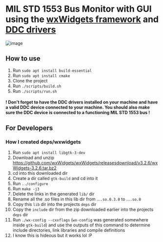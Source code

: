 # MIL STD 1553 Bus Monitor with GUI using the [wxWidgets framework](https://wxwidgets.org/) and [DDC drivers](https://www.ddc-web.com/en/connectivity/databus/milstd1553-1)

![image](https://github.com/user-attachments/assets/6f846b98-4fcd-4fb0-85a4-964397017ee9)

## How to use

1. Run `sudo apt install build-essential`
1. Run `sudo apt install cmake`
1. Clone the project
1. Run `./scripts/build.sh`
1. Run `./scripts/run.sh`

#### ! Don't forget to have the DDC drivers installed on your machine and have a valid DDC device connected to your machine. You should also make sure the DDC device is connected to a functioning MIL STD 1553 bus !

## For Developers

### How I created deps/wxwidgets

1. Run `sudo apt install libgtk-3-dev`
1. Download and unzip https://github.com/wxWidgets/wxWidgets/releasesdownload/v3.2.6/wxWidgets-3.2.6.tar.bz2
1. cd into this downloaded dir
1. Create a dir called `gtk-build` and cd into it
1. Run `../configure`
1. Run `make -j3`
1. Delete the links in the generated `lib/` dir
1. Rename all the .so files in this lib dir from ...`.so.0.3.0` to ...`.so.0`
1. Copy this `lib` dir into the projects `deps` dir
1. Copy the `include` dir from the zip downloaded earlier into the projects `deps` dir
1. Run `./wx-config --cxxflags` (`wx-config` was generated somewhere inside `gtk-build`) and use the outputs of this command to determine include directories, link libraries and compile definitions
1. I know this is hideous but it works lol :P
